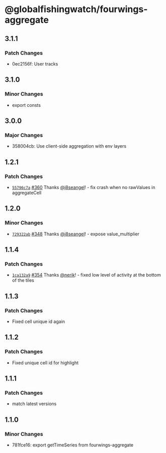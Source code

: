 # @globalfishingwatch/fourwings-aggregate

## 3.1.1

### Patch Changes

- 0ec2156f: User tracks

## 3.1.0

### Minor Changes

- export consts

## 3.0.0

### Major Changes

- 358004cb: Use client-side aggregation with env layers

## 1.2.1

### Patch Changes

- [`55796c7a`](https://github.com/GlobalFishingWatch/frontend/commit/55796c7a0a0b9972d3b7f8631566091dd0b74809) [#360](https://github.com/GlobalFishingWatch/frontend/pull/360) Thanks [@j8seangel](https://github.com/j8seangel)! - fix crash when no rawValues in aggregateCell

## 1.2.0

### Minor Changes

- [`729322ab`](https://github.com/GlobalFishingWatch/frontend/commit/729322ab540c4ad807cb3bba1c2b344eb265ed89) [#348](https://github.com/GlobalFishingWatch/frontend/pull/348) Thanks [@j8seangel](https://github.com/j8seangel)! - expose value_multiplier

## 1.1.4

### Patch Changes

- [`1ca132a9`](https://github.com/GlobalFishingWatch/frontend/commit/1ca132a9520e2f8b3c531e30c232fe1dfba006b2) [#354](https://github.com/GlobalFishingWatch/frontend/pull/354) Thanks [@nerik](https://github.com/nerik)! - fixed low level of activity at the bottom of the tiles

## 1.1.3

### Patch Changes

- Fixed cell unique id again

## 1.1.2

### Patch Changes

- Fixed unique cell id for highlight

## 1.1.1

### Patch Changes

- match latest versions

## 1.1.0

### Minor Changes

- 781fce16: export getTimeSeries from fourwings-aggregate
